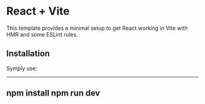 # React + Vite

This template provides a minimal setup to get React working in Vite with HMR and some ESLint rules.

## Installation

Symply use:

---

npm install
npm run dev
---
